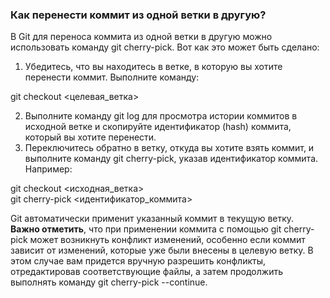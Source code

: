 ### Как перенести коммит из одной ветки в другую?
В Git для переноса коммита из одной ветки в другую можно использовать команду git cherry-pick. Вот как это может быть сделано:  
1. Убедитесь, что вы находитесь в ветке, в которую вы хотите перенести коммит. Выполните команду:  

git checkout <целевая_ветка> 

2. Выполните команду git log для просмотра истории коммитов в исходной ветке и скопируйте идентификатор (hash) коммита, который вы хотите перенести.  
3. Переключитесь обратно в ветку, откуда вы хотите взять коммит, и выполните команду git cherry-pick, указав идентификатор коммита. Например:  

git checkout <исходная_ветка>  
git cherry-pick <идентификатор_коммита>  

Git автоматически применит указанный коммит в текущую ветку.  
**Важно отметить**, что при применении коммита с помощью git cherry-pick может возникнуть конфликт изменений, особенно если коммит зависит от изменений, которые уже были внесены в целевую ветку. В этом случае вам придется вручную разрешить конфликты, отредактировав соответствующие файлы, а затем продолжить выполнять команду git cherry-pick --continue.  
